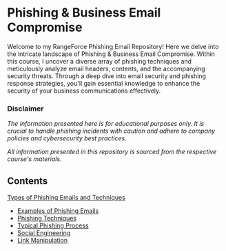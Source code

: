 # Phishing & Business Email Compromise

Welcome to my RangeForce Phishing Email Repository! Here we delve into the intricate landscape of Phishing & Business Email Compromise. Within this course, I uncover a diverse array of phishing techniques and meticulously analyze email headers, contents, and the accompanying security threats. Through a deep dive into email security and phishing response strategies, you'll gain essential knowledge to enhance the security of your business communications effectively.

### Disclaimer
_The information presented here is for educational purposes only. It is crucial to handle phishing incidents with caution and adhere to company policies and cybersecurity best practices._

_All information presented in this repository is sourced from the respective course's materials._

## Contents

[Types of Phishing Emails and Techniques](/Modules/Module-1.md#types-of-phishing-emails-and-techniques)
- [Examples of Phishing Emails](/modules/module-1.md#examples-of-phishing-emails)
- [Phishing Techniques](/modules/module-1.md#phishing-techniques)
- [Typical Phishing Process](/modules/module-1.md#typical-phishing-process)
- [Social Engineering](/modules/module-1.md#social-engineering)
- [Link Manipulation](/modules/module-1.md#link-manipulation)

